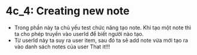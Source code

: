 # 4c_4: Creating new note
* Trong phần này ta chủ yếu test chức năng tạo note. Khi tạo một note thì ta cho phép truyền vào userId để biết người nào tạo.
* Từ userId này ta suy ra user item, sau đó ta sẽ add note vừa mới tạo ra vào danh sách notes của user
That it!!!













